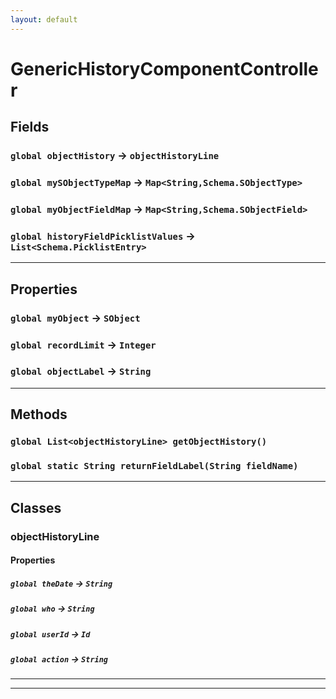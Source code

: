 ```yaml
---
layout: default
---
```

# GenericHistoryComponentController
## Fields

### `global objectHistory` → `objectHistoryLine`


### `global mySObjectTypeMap` → `Map<String,Schema.SObjectType>`


### `global myObjectFieldMap` → `Map<String,Schema.SObjectField>`


### `global historyFieldPicklistValues` → `List<Schema.PicklistEntry>`


---
## Properties

### `global myObject` → `SObject`


### `global recordLimit` → `Integer`


### `global objectLabel` → `String`


---
## Methods
### `global List<objectHistoryLine> getObjectHistory()`
### `global static String returnFieldLabel(String fieldName)`
---
## Classes
### objectHistoryLine
#### Properties

##### `global theDate` → `String`


##### `global who` → `String`


##### `global userId` → `Id`


##### `global action` → `String`


---

---
